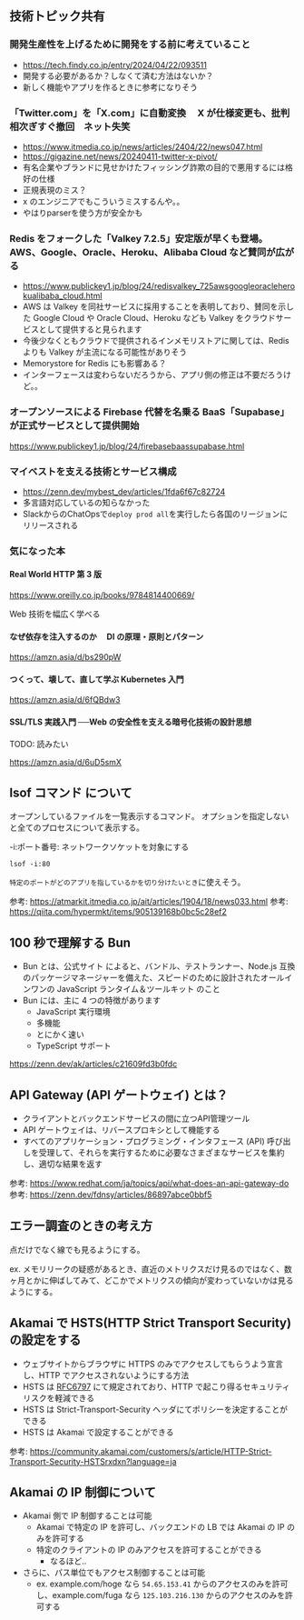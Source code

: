 ## 技術トピック共有

### 開発生産性を上げるために開発をする前に考えていること

- https://tech.findy.co.jp/entry/2024/04/22/093511
- 開発する必要があるか？しなくて済む方法はないか？
- 新しく機能やアプリを作るときに参考になりそう

### 「Twitter.com」を「X.com」に自動変換　 X が仕様変更も、批判相次ぎすぐ撤回　ネット失笑

- https://www.itmedia.co.jp/news/articles/2404/22/news047.html
- https://gigazine.net/news/20240411-twitter-x-pivot/
- 有名企業やブランドに見せかけたフィッシング詐欺の目的で悪用するには格好の仕様
- 正規表現のミス？
- x のエンジニアでもこういうミスするんや。。
- やはりparserを使う方が安全かも

### Redis をフォークした「Valkey 7.2.5」安定版が早くも登場。AWS、Google、Oracle、Heroku、Alibaba Cloud など賛同が広がる

- https://www.publickey1.jp/blog/24/redisvalkey_725awsgoogleoracleherokualibaba_cloud.html
- AWS は Valkey を同社サービスに採用することを表明しており、賛同を示した Google Cloud や Oracle Cloud、Heroku なども Valkey をクラウドサービスとして提供すると見られます
- 今後少なくともクラウドで提供されるインメモリストアに関しては、Redis よりも Valkey が主流になる可能性がありそう
- Memorystore for Redis にも影響ある？
- インターフェースは変わらないだろうから、アプリ側の修正は不要だろうけど。。

### オープンソースによる Firebase 代替を名乗る BaaS「Supabase」が正式サービスとして提供開始

https://www.publickey1.jp/blog/24/firebasebaassupabase.html

### マイベストを支える技術とサービス構成

- https://zenn.dev/mybest_dev/articles/1fda6f67c82724
- 多言語対応しているの知らなかった
- SlackからのChatOpsで`deploy prod all`を実行したら各国のリージョンにリリースされる

### 気になった本

#### Real World HTTP 第 3 版

https://www.oreilly.co.jp/books/9784814400669/

Web 技術を幅広く学べる

#### なぜ依存を注入するのか　 DI の原理・原則とパターン

https://amzn.asia/d/bs290pW

#### つくって、壊して、直して学ぶ Kubernetes 入門

https://amzn.asia/d/6fQBdw3

#### SSL/TLS 実践入門 ──Web の安全性を支える暗号化技術の設計思想

TODO: 読みたい

https://amzn.asia/d/6uD5smX

## lsof コマンド について

オープンしているファイルを一覧表示するコマンド。
オプションを指定しないと全てのプロセスについて表示する。

-i:ポート番号: ネットワークソケットを対象にする

```
lsof -i:80
```

`特定のポートがどのアプリを指しているかを切り分けたいとき`に使えそう。

参考: https://atmarkit.itmedia.co.jp/ait/articles/1904/18/news033.html
参考: https://qiita.com/hypermkt/items/905139168b0bc5c28ef2


## 100 秒で理解する Bun

- Bun とは、公式サイト によると、バンドル、テストランナー、Node.js 互換のパッケージマネージャーを備えた、スピードのために設計されたオールインワンの JavaScript ランタイム＆ツールキット のこと
- Bun には、主に 4 つの特徴があります
  - JavaScript 実行環境
  - 多機能
  - とにかく速い
  - TypeScript サポート

https://zenn.dev/ak/articles/c21609fd3b0fdc

## API Gateway (API ゲートウェイ) とは？

- クライアントとバックエンドサービスの間に立つAPI管理ツール
- API ゲートウェイは、リバースプロキシとして機能する
- すべてのアプリケーション・プログラミング・インタフェース (API) 呼び出しを受理して、それらを実行するために必要なさまざまなサービスを集約し、適切な結果を返す

参考: https://www.redhat.com/ja/topics/api/what-does-an-api-gateway-do
参考: https://zenn.dev/fdnsy/articles/86897abce0bbf5

## エラー調査のときの考え方

点だけでなく線でも見るようにする。

ex. メモリリークの疑惑があるとき、直近のメトリクスだけ見るのではなく、数ヶ月とかに伸ばしてみて、どこかでメトリクスの傾向が変わっていないかは見るようにする。

## Akamai で HSTS(HTTP Strict Transport Security)の設定をする

- ウェブサイトからブラウザに HTTPS のみでアクセスしてもらうよう宣言し、HTTP でアクセスされないようにする方法
- HSTS は [RFC6797](https://datatracker.ietf.org/doc/html/rfc6797) にて規定されており、HTTP で起こり得るセキュリティリスクを軽減できる
- HSTS は Strict-Transport-Security ヘッダにてポリシーを決定することができる
- HSTS は Akamai で設定することができる

参考: https://community.akamai.com/customers/s/article/HTTP-Strict-Transport-Security-HSTSrxdxn?language=ja

## Akamai の IP 制御について

- Akamai 側で IP 制御することは可能
  - Akamai で特定の IP を許可し、バックエンドの LB では Akamai の IP のみを許可する
  - 特定のクライアントの IP のみアクセスを許可することができる
    - なるほど..
- さらに、パス単位でもアクセス制御することは可能
  - ex. example.com/hoge なら `54.65.153.41` からのアクセスのみを許可し、example.com/fuga なら `125.103.216.130` からのアクセスのみを許可する